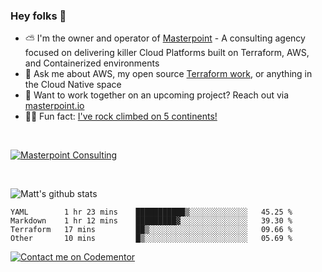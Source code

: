

### Hey folks 👋



- ⛅️ I'm the owner and operator of [Masterpoint](https://masterpoint.io) - A consulting agency focused on delivering killer Cloud Platforms built on Terraform, AWS, and Containerized environments
- 💬 Ask me about AWS, my open source [Terraform work](https://github.com/masterpointio?q=terraform&type=&language=hcl), or anything in the Cloud Native space
- 🔨 Want to work together on an upcoming project? Reach out via [masterpoint.io](https://masterpoint.io)
- 🧗‍♂️ Fun fact: [I've rock climbed on 5 continents!](https://www.rockandice.com/videos/weekend-whippers/weekend-whipper-gunning-for-it-on-south-six-shooter/)

<br>


[![Masterpoint Consulting](https://masterpoint-public.s3.us-west-2.amazonaws.com/Logo-medium.png)](https://masterpoint.io)

<br>

![Matt's github stats](https://github-readme-stats.vercel.app/api?username=Gowiem&count_private=true&theme=cobalt&show_icons=true)

<!--START_SECTION:waka-->

```text
YAML        1 hr 23 mins    ███████████▒░░░░░░░░░░░░░   45.25 %
Markdown    1 hr 12 mins    █████████▓░░░░░░░░░░░░░░░   39.30 %
Terraform   17 mins         ██▒░░░░░░░░░░░░░░░░░░░░░░   09.66 %
Other       10 mins         █▒░░░░░░░░░░░░░░░░░░░░░░░   05.69 %
```

<!--END_SECTION:waka-->

[![Contact me on Codementor](https://www.codementor.io/m-badges/gowiem/find-me-on-cm-b.svg)](https://www.codementor.io/@gowiem?refer=badge)
